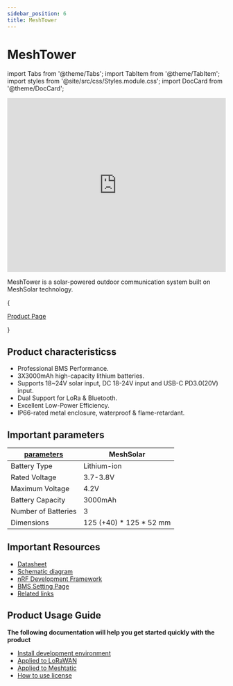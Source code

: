```yaml
---
sidebar_position: 6
title: MeshTower
---
```


# MeshTower

import Tabs from '@theme/Tabs';
import TabItem from '@theme/TabItem';
import styles from '@site/src/css/Styles.module.css';
import DocCard from '@theme/DocCard';

<iframe
  width="100%"
  height="400"
  src="https://www.youtube.com/embed/LqpZrtiUrks?start=21s"
  title="Heltec MeshTower"
  frameborder="0"
  allow="accelerometer; autoplay; clipboard-write; encrypted-media; gyroscope; picture-in-picture"
  allowfullscreen
></iframe>

MeshTower is a solar-powered outdoor communication system built on MeshSolar technology.

{<div className={styles.btnContainer}>
  <a href="https://heltec.org/project/meshtower/" className={styles.btnLink1}>
    Product Page
  </a>
</div>}

## Product characteristicss

- Professional BMS Performance.
- 3X3000mAh high-capacity lithium batteries.
- Supports 18~24V solar input, DC 18-24V input and USB-C PD3.0(20V) input.
- Dual Support for LoRa & Bluetooth.
- Excellent Low-Power Efficiency.
- IP66-rated metal enclosure, waterproof & flame-retardant.

## Important parameters
| [parameters](https://resource.heltec.cn/download/MeshTower/Datasheet/MeshTower_Datasheet.pdf)         |  MeshSolar    |
|--------------------|----------------------------|
|Battery Type      |	   Lithium-ion          |
|Rated Voltage|  		3.7-3.8V          |
|Maximum Voltage     |   	4.2V               |
|Battery Capacity         | 	3000mAh           |
|Number of Batteries    |  	3   |
| Dimensions         |   		125 (+40) * 125 * 52 mm   |


## Important Resources
- [Datasheet](https://resource.heltec.cn/download/MeshTower/Datasheet/MeshTower_Datasheet.pdf)
- [Schematic diagram](https://resource.heltec.cn/download/HT-N5262M/HT-N5262M_Schematic_Diagram.pdf)
- [nRF Development Framework](https://github.com/HelTecAutomation/Heltec_nRF52)
- [BMS Setting Page](https://flash.nmiot.net:3333/)
- [Related links](https://resource.heltec.cn/download/MeshTower)

## Product Usage Guide

**The following documentation will help you get started quickly with the product**
- [Install development environment](/docs/devices/open-source-devices/nrf52840-series/nrf52840-series-quick-start?nrf52840=nrf52840)
- [Applied to LoRaWAN](/docs/devices/open-source-devices/nrf52840-series/nrf52840-series-quick-start?nrf52840=lorawan)
- [Applied to Meshtatic](/docs/devices/open-source-devices/nrf52840-series/nrf52840-series-quick-start?nrf52840=meshtastic)
- [How to use license](docs/devices/general-docs/how_to_use_license)



